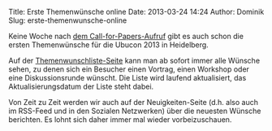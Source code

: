 Title: Erste Themenwünsche online
Date: 2013-03-24 14:24
Author: Dominik
Slug: erste-themenwunsche-online

Keine Woche nach [dem
Call-for-Papers-Aufruf](/2013/build_your_conference_call_for_papers_zur_ubucon_2013_eroeffnet)
gibt es auch schon die ersten Themenwünsche für die Ubucon 2013 in
Heidelberg.


Auf der [Themenwunschliste-Seite](/2013/themenwunschliste) kann man ab
sofort immer alle Wünsche sehen, zu denen sich ein Besucher einen
Vortrag, einen Workshop oder eine Diskussionsrunde wünscht. Die Liste
wird laufend aktualisiert, das Aktualisierungsdatum der Liste steht
dabei.


Von Zeit zu Zeit werden wir auch auf der Neuigkeiten-Seite (d.h. also
auch im RSS-Feed und in den Sozialen Netzwerken) über die neuesten
Wünsche berichten. Es lohnt sich daher immer mal wieder vorbeizuschauen.



